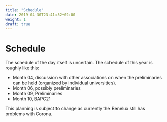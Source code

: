 ```yaml
---
title: "Schedule"
date: 2019-04-30T23:41:52+02:00
weight: 1
draft: true
---
```


# Schedule

The schedule of the day itself is uncertain. The schedule of this year is roughly like this:

- Month 04, discussion with other associations on when the preliminaries can be held (organized by individual universities).
- Month 06, possibly preliminaries
- Month 09, Preliminaries
- Month 10, BAPC21

This planning is subject to change as currently the Benelux still has problems with Corona. 

